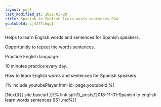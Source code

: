 ```yaml
---
layout: post
last_modified_at: 2021-03-29
title: Spanish to English learn words sentences 994 
youtubeId: cj4JTTihggI
---
```

 
 
Helps to learn English words and sentences for Spanish speakers.

Opportunitiy to repeat the words sentences. 

Practice English language. 
 
10 minutes practice every day. 
 
How to learn English words and sentences for Spanish speakers 
 
{% include youtubePlayer.html id=page.youtubeId %}
 
 
[Next]({{ site.baseurl }}{% link  split1/_posts/2018-11-01-Spanish to english learn words sentences 951 .md%})
 
